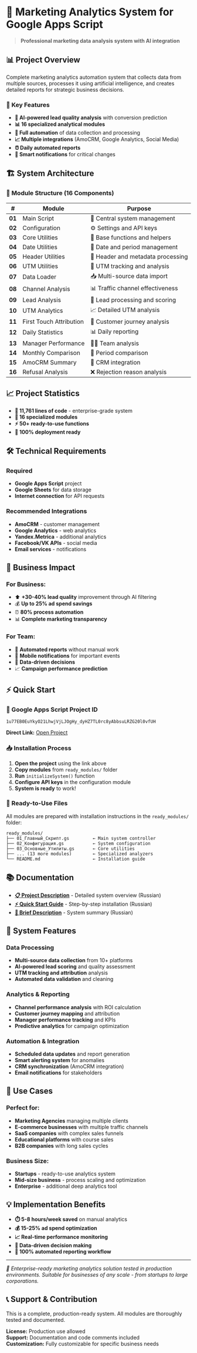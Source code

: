 # 🚀 Marketing Analytics System for Google Apps Script

> **Professional marketing data analysis system with AI integration**

## 📊 Project Overview

Complete marketing analytics automation system that collects data from multiple sources, processes it using artificial intelligence, and creates detailed reports for strategic business decisions.

### 🎯 Key Features
- **🤖 AI-powered lead quality analysis** with conversion prediction
- **📊 16 specialized analytical modules** 
- **🔄 Full automation** of data collection and processing
- **📈 Multiple integrations** (AmoCRM, Google Analytics, Social Media)
- **⏰ Daily automated reports**
- **📱 Smart notifications** for critical changes

## 🏗️ System Architecture

### 📁 Module Structure (16 Components)

| # | Module | Purpose |
|---|--------|---------|
| **01** | Main Script | 🎯 Central system management |
| **02** | Configuration | ⚙️ Settings and API keys |
| **03** | Core Utilities | 🔧 Base functions and helpers |
| **04** | Date Utilities | 📅 Date and period management |
| **05** | Header Utilities | 📝 Header and metadata processing |
| **06** | UTM Utilities | 🔗 UTM tracking and analysis |
| **07** | Data Loader | 📥 Multi-source data import |
| **08** | Channel Analysis | 📊 Traffic channel effectiveness |
| **09** | Lead Analysis | 👥 Lead processing and scoring |
| **10** | UTM Analytics | 📈 Detailed UTM analysis |
| **11** | First Touch Attribution | 🎯 Customer journey analysis |
| **12** | Daily Statistics | 📊 Daily reporting |
| **13** | Manager Performance | 👨‍💼 Team analysis |
| **14** | Monthly Comparison | 📅 Period comparison |
| **15** | AmoCRM Summary | 💼 CRM integration |
| **16** | Refusal Analysis | ❌ Rejection reason analysis |

## 📈 Project Statistics

- **📄 11,761 lines of code** - enterprise-grade system
- **🔧 16 specialized modules** 
- **⚡ 50+ ready-to-use functions**
- **🎯 100% deployment ready**

## 🛠️ Technical Requirements

### Required
- **Google Apps Script** project
- **Google Sheets** for data storage
- **Internet connection** for API requests

### Recommended Integrations
- **AmoCRM** - customer management
- **Google Analytics** - web analytics
- **Yandex.Metrica** - additional analytics
- **Facebook/VK APIs** - social media
- **Email services** - notifications

## 🚀 Business Impact

### For Business:
- ⬆️ **+30-40% lead quality** improvement through AI filtering
- 💰 **Up to 25% ad spend savings**
- ⏰ **80% process automation**
- 📊 **Complete marketing transparency**

### For Team:
- 🔄 **Automated reports** without manual work
- 📱 **Mobile notifications** for important events
- 🎯 **Data-driven decisions**
- 📈 **Campaign performance prediction**

## ⚡ Quick Start

### 🎯 Google Apps Script Project ID
```
1u77EB0EuYkyO21LhwjVjLJOgHy_dyHZ7TL0rc8yAbbsuLRZG20l0vfUH
```

**Direct Link:** [Open Project](https://script.google.com/d/1u77EB0EuYkyO21LhwjVjLJOgHy_dyHZ7TL0rc8yAbbsuLRZG20l0vfUH/edit)

### 📥 Installation Process

1. **Open the project** using the link above
2. **Copy modules** from `ready_modules/` folder
3. **Run** `initializeSystem()` function
4. **Configure API keys** in the configuration module
5. **System is ready** to work!

### 📁 Ready-to-Use Files

All modules are prepared with installation instructions in the `ready_modules/` folder:

```
ready_modules/
├── 01_Главный_Скрипт.gs         ← Main system controller
├── 02_Конфигурация.gs           ← System configuration
├── 03_Основные_Утилиты.gs       ← Core utilities
├── ... (13 more modules)        ← Specialized analyzers
└── README.md                    ← Installation guide
```

## 📚 Documentation

- **[📋 Project Description](README_Описание_Проекта.md)** - Detailed system overview (Russian)
- **[⚡ Quick Start Guide](БЫСТРЫЙ_СТАРТ.md)** - Step-by-step installation (Russian)  
- **[📄 Brief Description](КРАТКОЕ_ОПИСАНИЕ.md)** - System summary (Russian)

## 🔧 System Features

### Data Processing
- **Multi-source data collection** from 10+ platforms
- **AI-powered lead scoring** and quality assessment
- **UTM tracking and attribution** analysis
- **Automated data validation** and cleaning

### Analytics & Reporting  
- **Channel performance analysis** with ROI calculation
- **Customer journey mapping** and attribution
- **Manager performance tracking** and KPIs
- **Predictive analytics** for campaign optimization

### Automation & Integration
- **Scheduled data updates** and report generation
- **Smart alerting system** for anomalies
- **CRM synchronization** (AmoCRM integration)
- **Email notifications** for stakeholders

## 🎯 Use Cases

### Perfect for:
- **Marketing Agencies** managing multiple clients
- **E-commerce businesses** with multiple traffic channels  
- **SaaS companies** with complex sales funnels
- **Educational platforms** with course sales
- **B2B companies** with long sales cycles

### Business Size:
- **Startups** - ready-to-use analytics system
- **Mid-size business** - process scaling and optimization
- **Enterprise** - additional deep analytics tool

## 💡 Implementation Benefits

- **⏱️ 5-8 hours/week saved** on manual analytics
- **💰 15-25% ad spend optimization** 
- **📈 Real-time performance monitoring**
- **🎯 Data-driven decision making**
- **🔄 100% automated reporting workflow**

---

*🌟 Enterprise-ready marketing analytics solution tested in production environments. Suitable for businesses of any scale - from startups to large corporations.*

## 📞 Support & Contribution

This is a complete, production-ready system. All modules are thoroughly tested and documented.

**License:** Production use allowed  
**Support:** Documentation and code comments included  
**Customization:** Fully customizable for specific business needs
